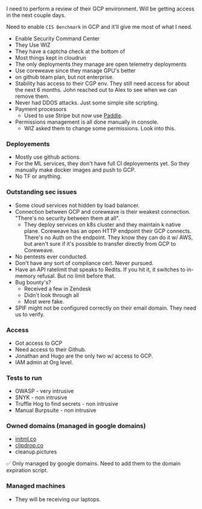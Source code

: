 I need to perform a review of their GCP environment. Will be getting access in the next couple days. 

Need to enable `CIS Benchmark` in GCP and it'll give me most of what I need. 

- Enable Security Command Center
- They Use WIZ
- They have a captcha check at the bottom of 
- Most things kept in cloudrun
- The only deployments they manage are open telemetry deployments
- Use coreweave since they manage GPU's better
- on github team plan, but not enterprise. 
- Stability has access to their CGP env. They still need access for about the next 6 months. John reached out to Alex to see when we can remove them. 
- Never had DDOS attacks. Just some simple site scripting. 
- Payment processors
	- Used to use Stripe but now use [Paddle](https://www.paddle.com/compare/stripe). 
- Permissions management is all done manually in console. 
	- WIZ asked them to change some permissions. Look into this. 

### Deployements
- Mostly use github actions. 
- For the ML services, they don't have full CI deployements yet. So they manually make docker images and push to GCP. 
- No TF or anything.

### Outstanding sec issues
- Some cloud services not hidden by load balancer.
- Connection between GCP and coreweave is their weakest connection. "There's no security between them at all". 
	-  They deploy services on k8s cluster and they maintain k native plane. Coreweave has an open HTTP endpoint their GCP connects. There's no Auth on the endpoint. They know they can do it w/ AWS, but aren't sure if it's possible to transfer directly from GCP to Coreweave. 
- No pentests ever conducted. 
- Don't have any sort of compliance cert. Never pursued. 
- Have an API ratelimit that speaks to Redits. If you hit it, it switches to in-memory refusal. But no limit before that. 
- Bug bounty's?
	- Received a few in Zendesk
	- Didn't look through all
	- Most were fake.
- SPIF might not be configured correctly on their email domain. They need us to verify. 


### Access
- Got access to GCP
- Need access to their Github. 
- Jonathan and Hugo are the only two w/ access to GCP.
- IAM admin at Org level. 

### Tests to run
- OWASP - very intrusive
- SNYK - non intrusive
- Truffle Hog to find secrets - non intrusive
- Manual Burpsuite - non intrusive

### Owned domains (managed in google domains)
- [initml.co](https://sitecheck.sucuri.net/results/initml.co)
- [clipdrop.co](https://sitecheck.sucuri.net/results/clipdrop.co)
- cleanup.pictures

✅ Only managed by google domains. Need to add them to the domain expiration script.

### Managed machines
- They will be receiving our laptops. 
